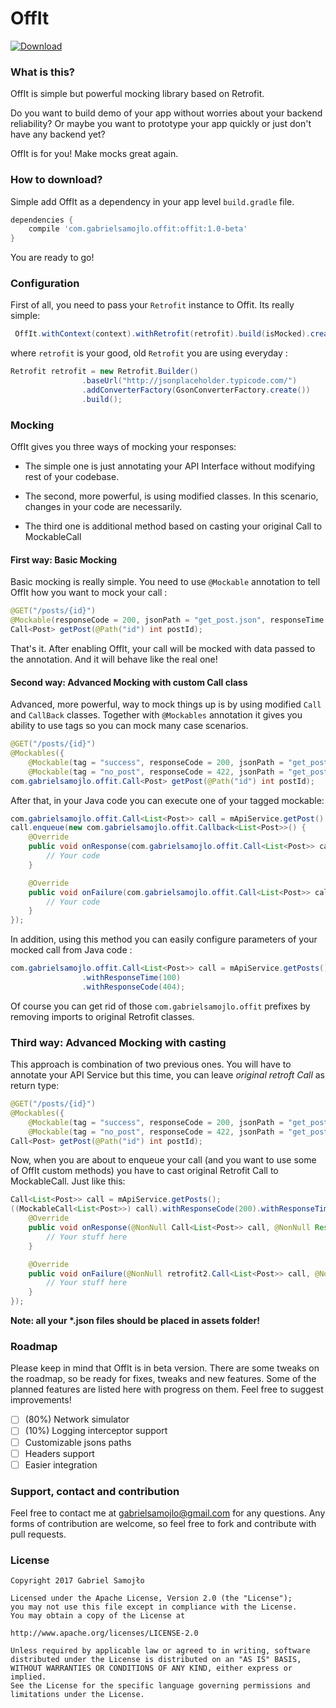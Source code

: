 # OffIt 
[ ![Download](https://api.bintray.com/packages/gabrielsamojlo/OffIt/OffIt/images/download.svg) ](https://bintray.com/gabrielsamojlo/OffIt/OffIt/_latestVersion)

### What is this?

OffIt is simple but powerful mocking library based on Retrofit. 

Do you want to build demo of your app without worries about your backend reliability? 
Or maybe you want to prototype your app quickly or just don't have any backend yet?

OffIt is for you!
Make mocks great again.

### How to download?

Simple add OffIt as a dependency in your app level ```build.gradle``` file.

```gradle
dependencies {
    compile 'com.gabrielsamojlo.offit:offit:1.0-beta'
}

```

You are ready to go!

### Configuration

First of all, you need to pass your ```Retrofit``` instance to Offit. Its really simple:

```java
 OffIt.withContext(context).withRetrofit(retrofit).build(isMocked).create(ApiService.class);
```

where ```retrofit``` is your good, old ```Retrofit``` you are using everyday :

```java
Retrofit retrofit = new Retrofit.Builder()
                .baseUrl("http://jsonplaceholder.typicode.com/")
                .addConverterFactory(GsonConverterFactory.create())
                .build();
```

### Mocking

OffIt gives you three ways of mocking your responses:

* The simple one is just annotating your API Interface without modifying rest of your codebase.

* The second, more powerful, is using modified classes. In this scenario, changes in your code are necessarily.

* The third one is additional method based on casting your original Call to MockableCall


#### First way: Basic Mocking ####

Basic mocking is really simple. You need to use ```@Mockable``` annotation to tell OffIt how you want to mock your call :

```java
@GET("/posts/{id}")
@Mockable(responseCode = 200, jsonPath = "get_post.json", responseTime = 1000)
Call<Post> getPost(@Path("id") int postId);
```
That's it. After enabling OffIt, your call will be mocked with data passed to the annotation. And it will behave like the real one!

#### Second way: Advanced Mocking with custom Call class ####

Advanced, more powerful, way to mock things up is by using modified ```Call``` and ```CallBack``` classes. 
Together with ```@Mockables``` annotation it gives you ability to use tags so you can mock many case scenarios.

```java
@GET("/posts/{id}")
@Mockables({
    @Mockable(tag = "success", responseCode = 200, jsonPath = "get_post.json", responseTime = 3500),
    @Mockable(tag = "no_post", responseCode = 422, jsonPath = "get_post_error.json", responseTime = 4500)})
com.gabrielsamojlo.offit.Call<Post> getPost(@Path("id") int postId);
```

After that, in your Java code you can execute one of your tagged mockable:

```java
com.gabrielsamojlo.offit.Call<List<Post>> call = mApiService.getPost().withTag("no_post");
call.enqueue(new com.gabrielsamojlo.offit.Callback<List<Post>>() {
    @Override
    public void onResponse(com.gabrielsamojlo.offit.Call<List<Post>> call, Response<List<Post>> response) {
        // Your code
    }

    @Override
    public void onFailure(com.gabrielsamojlo.offit.Call<List<Post>> call, Throwable t) {
        // Your code
    }
});
```

In addition, using this method you can easily configure parameters of your mocked call from Java code :

```java
com.gabrielsamojlo.offit.Call<List<Post>> call = mApiService.getPosts()
                .withResponseTime(100)
                .withResponseCode(404);
```

Of course you can get rid of those ```com.gabrielsamojlo.offit``` prefixes by removing imports to original Retrofit classes.

### Third way: Advanced Mocking with casting

This approach is combination of two previous ones. You will have to annotate your API Service but this time, you can leave *original retroft Call* as return type:

```java
@GET("/posts/{id}")
@Mockables({
    @Mockable(tag = "success", responseCode = 200, jsonPath = "get_post.json", responseTime = 3500),
    @Mockable(tag = "no_post", responseCode = 422, jsonPath = "get_post_error.json", responseTime = 4500)})
Call<Post> getPost(@Path("id") int postId);
```

Now, when you are about to enqueue your call (and you want to use some of OffIt custom methods) you have to cast original Retrofit Call to MockableCall. Just like this:

```java
Call<List<Post>> call = mApiService.getPosts();
((MockableCall<List<Post>>) call).withResponseCode(200).withResponseTime(1000).enqueue(new Callback<List<Post>>() {
    @Override
    public void onResponse(@NonNull Call<List<Post>> call, @NonNull Response<List<Post>> response) {
        // Your stuff here
    }

    @Override
    public void onFailure(@NonNull retrofit2.Call<List<Post>> call, @NonNull Throwable t) {
        // Your stuff here
    }
});
```

__Note: all your *.json files should be placed in assets folder!__

### Roadmap

Please keep in mind that OffIt is in beta version. There are some tweaks on the roadmap, so be ready for fixes, tweaks and new features.
Some of the planned features are listed here with progress on them. Feel free to suggest improvements!

- [ ] (80%) Network simulator
- [ ] (10%) Logging interceptor support
- [ ] Customizable jsons paths
- [ ] Headers support
- [ ] Easier integration

### Support, contact and contribution

Feel free to contact me at gabrielsamojlo@gmail.com for any questions.
Any forms of contribution are welcome, so feel free to fork and contribute with pull requests.

### License
```
Copyright 2017 Gabriel Samojło

Licensed under the Apache License, Version 2.0 (the "License");
you may not use this file except in compliance with the License.
You may obtain a copy of the License at

http://www.apache.org/licenses/LICENSE-2.0

Unless required by applicable law or agreed to in writing, software
distributed under the License is distributed on an "AS IS" BASIS,
WITHOUT WARRANTIES OR CONDITIONS OF ANY KIND, either express or implied.
See the License for the specific language governing permissions and
limitations under the License.
```
